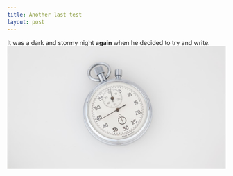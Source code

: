 ```yaml
---
title: Another last test
layout: post
---
```


It was a dark and stormy night **again** when he decided to try and write. 
![stopwatch](/assets/stopwatch.jpg)
